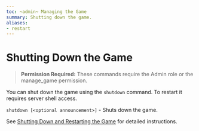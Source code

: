 ```yaml
---
toc: ~admin~ Managing the Game
summary: Shutting down the game.
aliases:
- restart
---
```


# Shutting Down the Game

> **Permission Required:** These commands require the Admin role or the manage\_game permission.

You can shut down the game using the `shutdown` command.  To restart it requires server shell access. 

`shutdown [<optional announcement>]` - Shuts down the game.

See [Shutting Down and Restarting the Game](https://aresmush.com/tutorials/manage/shutdown.html) for detailed instructions.